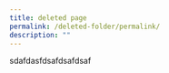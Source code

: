 ```yaml
---
title: deleted page
permalink: /deleted-folder/permalink/
description: ""
---
```

sdafdasfdsafdsafdsaf